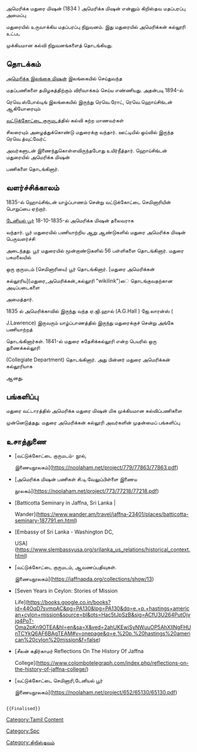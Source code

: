 அமெரிக்க மதுரை மிஷன் (1834 ) அமெரிக்க மிஷன் என்னும் கிறிஸ்தவ மதப்பரப்பு அமைப்பு
மதுரையில் உருவாக்கிய மதப்பரப்பு நிறுவனம். இது மதுரையில் அமெரிக்கன் கல்லூரி உட்பட
முக்கியமான கல்வி நிறுவனங்களைத் தொடங்கியது.

## தொடக்கம்

[அமெரிக்க இலங்கை மிஷன்](அமெரிக்க_இலங்கை_மிஷன் "wikilink") இலங்கையில் செய்துவந்த
மதப்பணிகளை தமிழகத்திற்கும் விரிவாக்கம் செய்ய எண்ணியது. அதன்படி 1894-ல்
ரெவெ.ஸ்போல்டிங் இலங்கையில் இருந்து ரெவெ.ரோட், ரெவெ.ஹொய்சிங்டன் ஆகியோரையும்
[வட்டுக்கோட்டை குருமடத](வட்டுக்கோட்டை_குருமடம் "wikilink")்தில் கல்வி கற்ற மாணவர்கள்
சிலரையும் அழைத்துக்கொண்டு மதுரைக்கு வந்தார். ஊட்டியில் ஓய்வில் இருந்த ரெவெ.த்வுட்வேர்ட்
அவர்களுடன் இணைந்துகொள்ளவிருந்தபோது உயிர்நீத்தார். ஹொய்சிங்டன் மதுரையில் அமெரிக்க மிஷன்
பணிகளை தொடங்கினார்.

## வளர்ச்சிக்காலம்

1835-ல் ஹொய்சிங்டன் யாழ்ப்பாணம் சென்று வட்டுக்கோட்டை செமினாரியின் பொறுப்பை ஏற்றார்.
[டேனியல் பூர்](டேனியல்_பூர் "wikilink") 18-10-1835-ல் அமெரிக்க மிஷன் தலைவராக
வந்தார். பூர் மதுரையில் பணியாற்றிய ஆறு ஆண்டுகளில் மதுரை அமெரிக்க மிஷன் பெருவளர்ச்சி
அடைந்தது. பூர் மதுரையில் மூன்றாண்டுகளில் 56 பள்ளிகளை தொடங்கினார். மதுரை பசுமலையில்
ஒரு குருமடம் (செமினாரியை) பூர் தொடங்கினார். [மதுரை அமெரிக்கன்
கல்லூரிய](மதுரை_அமெரிக்கன்_கல்லூரி "wikilink")ை தொடங்குவதற்கான அடிப்படைகளை
அமைத்தார்.

1835 ல் அமெரிக்காவில் இருந்து வந்த ஏ.ஜி.ஹால் (A.G.Hall ) ஜே.லாரன்ஸ் (
J.Lawrence) இருவரும் யாழ்ப்பாணத்தில் இருந்து மதுரைக்குச் சென்று அங்கே பணியாற்றத்
தொடங்கினார்கள். 1841-ல் மதுரை சுதேசிக்கல்லூரி என்ற பெயரில் ஒரு துணைக்கல்லூரி
(Collegiate Department) தொடங்கினார். அது பின்னர் மதுரை அமெரிக்கன் கல்லூரியாக
ஆனது.

## பங்களிப்பு

மதுரை வட்டாரத்தில் அமெரிக்க மதுரை மிஷன் மிக முக்கியமான கல்விப்பணிகளை
முன்னெடுத்தது. மதுரை அமெரிக்கன் கல்லூரி அவர்களின் முதன்மைப் பங்களிப்பு

## உசாத்துணை

-   [வட்டுக்கோட்டை குருமடம்- நூல்,
    இணையநூலகம்](https://noolaham.net/project/779/77863/77863.pdf)
-   [அமெரிக்க மிஷன் பணிகள் சி.டி.வேலுப்பிள்ளை இணைய
    நூலகம்](https://noolaham.net/project/773/77218/77218.pdf)
-   [Batticotta Seminary in Jaffna, Sri Lanka \|
    Wander](https://www.wander.am/travel/jaffna-23401/places/batticotta-seminary-187791.en.html)
-   [Embassy of Sri Lanka - Washington DC,
    USA](https://www.slembassyusa.org/srilanka_us_relations/historical_context.html)
-   [வட்டுக்கோட்டை குருமடம், ஆவணப்பதிவுகள்.
    இணையநூலகம்](https://jaffnapda.org/collections/show/13)
-   [Seven Years in Ceylon: Stories of Mission
    Life](https://books.google.co.in/books?id=44OqD7svmpAC&pg=PA130&lpg=PA130&dq=e.+p.+hastings+american+cylon+mission&source=bl&ots=Hac5tJpSzB&sig=ACfU3U264PutOjvjq4PoT-Oma2pKn9OTEA&hl=en&sa=X&ved=2ahUKEwiSyNWuuOP5AhXIlNgFHUnTCYkQ6AF6BAgTEAM#v=onepage&q=e.%20p.%20hastings%20american%20cylon%20mission&f=false)
-   [சீலன் கதிர்காமர் Reflections On The History Of Jaffna
    College](https://www.colombotelegraph.com/index.php/reflections-on-the-history-of-jaffna-college/)
-   [வட்டுக்கோட்டை செமினாரி,டேனியல் பூர்
    இணையநூலகம்](https://noolaham.net/project/652/65130/65130.pdf)

```{=mediawiki}
{{Finalised}}
```
[Category:Tamil Content](Category:Tamil_Content "wikilink")
[Category:Spc](Category:Spc "wikilink")
[Category:கிறிஸ்தவம்](Category:கிறிஸ்தவம் "wikilink")
